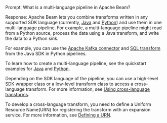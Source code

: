 Prompt:
What is a multi-language pipeline in Apache Beam?

Response:
Apache Beam lets you combine transforms written in any supported SDK language (currently, [Java](https://beam.apache.org/documentation/programming-guide/#1311-creating-cross-language-java-transforms) and [Python](https://beam.apache.org/documentation/programming-guide/#1312-creating-cross-language-python-transforms)) and use them in one multi-language pipeline. For example, a multi-language pipeline might read from a Python source, process the data using a Java transform, and write the data to a Python sink.

For example, you can use the [Apache Kafka connector](https://github.com/apache/beam/blob/master/sdks/python/apache_beam/io/kafka.py) and [SQL transform](https://github.com/apache/beam/blob/master/sdks/python/apache_beam/transforms/sql.py) from the Java SDK in Python pipelines.

To learn how to create a multi-language pipeline, see the quickstart examples for [Java](https://beam.apache.org/documentation/sdks/java-multi-language-pipelines) and [Python](https://beam.apache.org/documentation/sdks/python-multi-language-pipelines).

Depending on the SDK language of the pipeline, you can use a high-level SDK wrapper class or a low-level transform class to access a cross-language transform. For more information, see [Using cross-language transforms](https://beam.apache.org/documentation/programming-guide/#use-x-lang-transforms).

To develop a cross-language transform, you need to define a Uniform Resource Name(URN) for registering the transform with an expansion service. For more information, see [Defining a URN](https://beam.apache.org/documentation/programming-guide/#1314-defining-a-urn).
